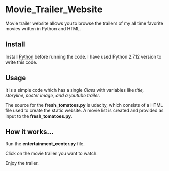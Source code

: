 
# Movie_Trailer_Website
Movie trailer website allows you to browse the trailers of my all time favorite movies written in Python and HTML.

## Install

Install [Python](https://www.python.org/) before running the code.
I have used Python 2.7.12 version to write this code.

## Usage

It is a simple code which has a single _Class_ with variables like _title, storyline, poster image, and a youtube trailer_.

The source for the **fresh_tomatoes.py** is udacity, which consists of a HTML file used to create the static website. A movie list is created and provided as input to the  **fresh_tomatoes.py**. 

## How it works...
Run the **entertainment_center.py** file.

Click on the movie trailer you want to watch.

Enjoy the trailer.

